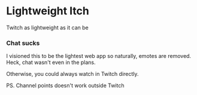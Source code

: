 # Lightweight Itch
Twitch as lightweight as it can be

### Chat sucks
I visioned this to be the lightest web app so naturally, emotes are removed. Heck, chat wasn't even in the plans.

Otherwise, you could always watch in Twitch directly.

PS. Channel points doesn't work outside Twitch